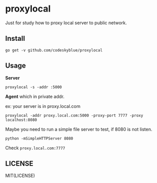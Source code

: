 # proxylocal

Just for study how to proxy local server to public network.

## Install
```
go get -v github.com/codeskyblue/proxylocal
```

## Usage
**Server**

```
proxylocal -s -addr :5000
```

**Agent** which in private addr.

ex: your server is in proxy.local.com
```
proxylocal -addr proxy.local.com:5000 -proxy-port 7777 -proxy localhost:8080
```

Maybe you need to run a simple file server to test, if 8080 is not listen.

```
python -mSimpleHTTPServer 8080
```

Check `proxy.local.com:7777`

## LICENSE
MIT(LICENSE)